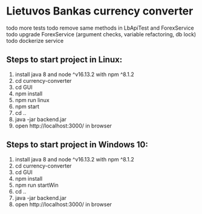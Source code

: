 # Lietuvos Bankas currency converter

todo more tests
todo remove same methods in LbApiTest and ForexService
todo upgrade ForexService (argument checks, variable refactoring, db lock)
todo dockerize service

## Steps to start project in **Linux**:
1. install java 8 and node ^v16.13.2 with npm ^8.1.2
2. cd currency-converter
3. cd GUI
4. npm install
5. npm run linux
6. npm start
7. cd ..
8. java -jar backend.jar
9. open http://localhost:3000/ in browser
 
## Steps to start project in **Windows 10**:
1. install java 8 and node ^v16.13.2 with npm ^8.1.2
2. cd currency-converter
3. cd GUI
4. npm install
6. npm run startWin
7. cd ..
8. java -jar backend.jar
9. open http://localhost:3000/ in browser
